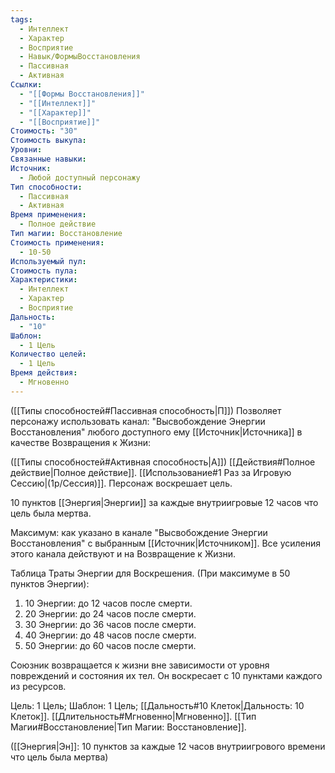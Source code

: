 ```yaml
---
tags:
  - Интеллект
  - Характер
  - Восприятие
  - Навык/ФормыВосстановления
  - Пассивная
  - Активная
Ссылки:
  - "[[Формы Восстановления]]"
  - "[[Интеллект]]"
  - "[[Характер]]"
  - "[[Восприятие]]"
Стоимость: "30"
Стоимость выкупа: 
Уровни: 
Связанные навыки: 
Источник:
  - Любой доступный персонажу
Тип способности:
  - Пассивная
  - Активная
Время применения:
  - Полное действие
Тип магии: Восстановление
Стоимость применения:
  - 10-50
Используемый пул: 
Стоимость пула: 
Характеристики:
  - Интеллект
  - Характер
  - Восприятие
Дальность:
  - "10"
Шаблон:
  - 1 Цель
Количество целей:
  - 1 Цель
Время действия:
  - Мгновенно
---
```

([[Типы способностей#Пассивная способность|П]]) Позволяет персонажу использовать канал: "Высвобождение Энергии Восстановления" любого доступного ему [[Источник|Источника]] в качестве Возвращения к Жизни:

([[Типы способностей#Активная способность|А]]) [[Действия#Полное действие|Полное действие]]. [[Использование#1 Раз за Игровую Сессию|(1р/Сессия)]]. Персонаж воскрешает цель.

10 пунктов [[Энергия|Энергии]] за каждые внутриигровые 12 часов что цель была мертва.

Максимум: как указано в канале "Высвобождение Энергии Восстановления" с выбранным [[Источник|Источником]]. Все усиления этого канала действуют и на Возвращение к Жизни.

Таблица Траты Энергии для Воскрешения.
(При максимуме в 50 пунктов Энергии):

1. 10 Энергии: до 12 часов после смерти.
2. 20 Энергии: до 24 часов после смерти.
3. 30 Энергии: до 36 часов после смерти.
4. 40 Энергии: до 48 часов после смерти.
5. 50 Энергии: до 60 часов после смерти.

Союзник возвращается к жизни вне зависимости от уровня повреждений и состояния их тел. Он воскресает с 10 пунктами каждого из ресурсов.

Цель: 1 Цель; Шаблон: 1 Цель; [[Дальность#10 Клеток|Дальность: 10 Клеток]]. [[Длительность#Мгновенно|Мгновенно]]. [[Тип Магии#Восстановление|Тип Магии: Восстановление]].

([[Энергия|Эн]]: 10 пунктов за каждые 12 часов внутриигрового времени что цель была мертва)
